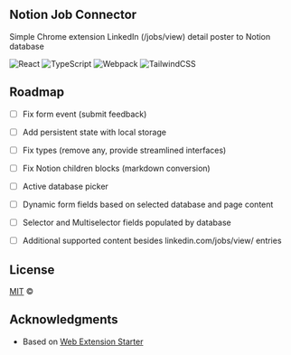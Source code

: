 <div id="top"></div>

<!-- PROJECT LOGO -->
<!-- <br />

  <a align="left" href="https://github.com/BCIT-DDC">
    <img src="./assets/images/DDC-rounded.png" alt="Logo" width="40" height="40">
  </a> -->

<!-- ABOUT THE PROJECT -->

## Notion Job Connector 

<!-- <p align="center">
    <img alt="Search" src="./assets/images/SearchBarScreenshot.JPG" src="./assets/video/SearchBarDemo.gif" width="100%"/>
</p> -->

Simple Chrome extension LinkedIn (/jobs/view) detail poster to Notion database

![React](https://img.shields.io/badge/-React-050B1E?&logo=React) ![TypeScript](https://img.shields.io/badge/-TypeScript-050B1E?&logo=TypeScript) ![Webpack](https://img.shields.io/badge/-Webpack.js-050B1E?&logo=webpack) ![TailwindCSS](https://img.shields.io/badge/-Tailwind_CSS-050B1E?&logo=tailwind-css)

<!-- ROADMAP -->

## Roadmap

<!-- -   [x] Add Changelog -->

-   [ ] Fix form event (submit feedback)
-   [ ] Add persistent state with local storage
-   [ ] Fix types (remove any, provide streamlined interfaces)
-   [ ] Fix Notion children blocks (markdown conversion)
-   [ ] Active database picker
-   [ ] Dynamic form fields based on selected database and page content
-   [ ] Selector and Multiselector fields populated by database
-   [ ] Additional supported content besides linkedin.com/jobs/view/ entries


<!-- LICENSE -->

## License

[MIT](LICENSE.md) © 

<!-- ACKNOWLEDGMENTS -->

## Acknowledgments

-   Based on [Web Extension Starter](https://github.com/BCIT-DDC/gh-octiconify)
